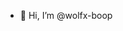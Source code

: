 - 👋 Hi, I’m @wolfx-boop


<!---
wolfx-boop/wolfx-boop is a ✨ special ✨ repository because its `README.md` (this file) appears on your GitHub profile.
You can click the Preview link to take a look at your changes.
--->
